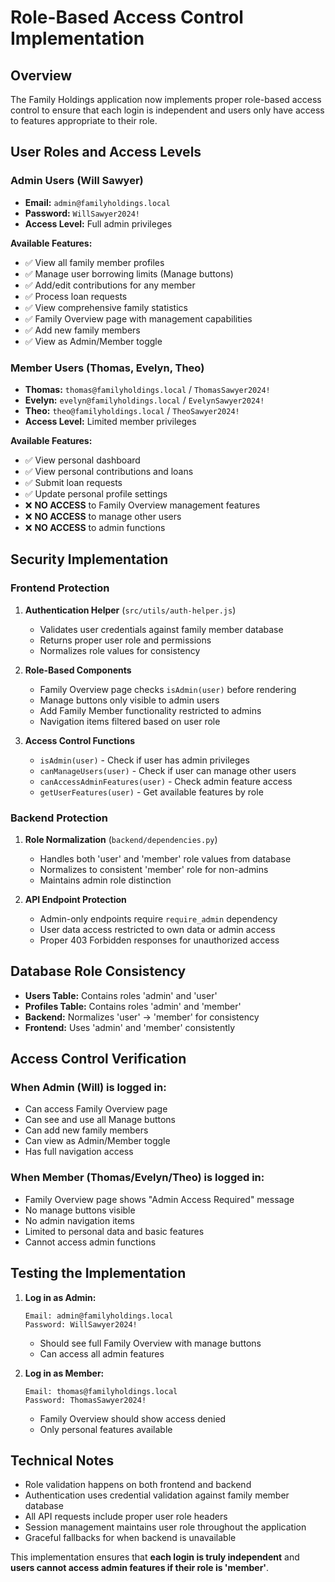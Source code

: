 # Role-Based Access Control Implementation

## Overview
The Family Holdings application now implements proper role-based access control to ensure that each login is independent and users only have access to features appropriate to their role.

## User Roles and Access Levels

### Admin Users (Will Sawyer)
- **Email:** `admin@familyholdings.local`
- **Password:** `WillSawyer2024!`
- **Access Level:** Full admin privileges

**Available Features:**
- ✅ View all family member profiles
- ✅ Manage user borrowing limits (Manage buttons)
- ✅ Add/edit contributions for any member
- ✅ Process loan requests
- ✅ View comprehensive family statistics
- ✅ Family Overview page with management capabilities
- ✅ Add new family members
- ✅ View as Admin/Member toggle

### Member Users (Thomas, Evelyn, Theo)
- **Thomas:** `thomas@familyholdings.local` / `ThomasSawyer2024!`
- **Evelyn:** `evelyn@familyholdings.local` / `EvelynSawyer2024!`
- **Theo:** `theo@familyholdings.local` / `TheoSawyer2024!`
- **Access Level:** Limited member privileges

**Available Features:**
- ✅ View personal dashboard
- ✅ View personal contributions and loans
- ✅ Submit loan requests
- ✅ Update personal profile settings
- ❌ **NO ACCESS** to Family Overview management features
- ❌ **NO ACCESS** to manage other users
- ❌ **NO ACCESS** to admin functions

## Security Implementation

### Frontend Protection
1. **Authentication Helper** (`src/utils/auth-helper.js`)
   - Validates user credentials against family member database
   - Returns proper user role and permissions
   - Normalizes role values for consistency

2. **Role-Based Components**
   - Family Overview page checks `isAdmin(user)` before rendering
   - Manage buttons only visible to admin users
   - Add Family Member functionality restricted to admins
   - Navigation items filtered based on user role

3. **Access Control Functions**
   - `isAdmin(user)` - Check if user has admin privileges
   - `canManageUsers(user)` - Check if user can manage other users
   - `canAccessAdminFeatures(user)` - Check admin feature access
   - `getUserFeatures(user)` - Get available features by role

### Backend Protection
1. **Role Normalization** (`backend/dependencies.py`)
   - Handles both 'user' and 'member' role values from database
   - Normalizes to consistent 'member' role for non-admins
   - Maintains admin role distinction

2. **API Endpoint Protection**
   - Admin-only endpoints require `require_admin` dependency
   - User data access restricted to own data or admin access
   - Proper 403 Forbidden responses for unauthorized access

## Database Role Consistency
- **Users Table:** Contains roles 'admin' and 'user'
- **Profiles Table:** Contains roles 'admin' and 'member'
- **Backend:** Normalizes 'user' → 'member' for consistency
- **Frontend:** Uses 'admin' and 'member' consistently

## Access Control Verification

### When Admin (Will) is logged in:
- Can access Family Overview page
- Can see and use all Manage buttons
- Can add new family members
- Can view as Admin/Member toggle
- Has full navigation access

### When Member (Thomas/Evelyn/Theo) is logged in:
- Family Overview page shows "Admin Access Required" message
- No manage buttons visible
- No admin navigation items
- Limited to personal data and basic features
- Cannot access admin functions

## Testing the Implementation

1. **Log in as Admin:**
   ```
   Email: admin@familyholdings.local
   Password: WillSawyer2024!
   ```
   - Should see full Family Overview with manage buttons
   - Can access all admin features

2. **Log in as Member:**
   ```
   Email: thomas@familyholdings.local
   Password: ThomasSawyer2024!
   ```
   - Family Overview should show access denied
   - Only personal features available

## Technical Notes

- Role validation happens on both frontend and backend
- Authentication uses credential validation against family member database
- All API requests include proper user role headers
- Session management maintains user role throughout the application
- Graceful fallbacks for when backend is unavailable

This implementation ensures that **each login is truly independent** and **users cannot access admin features if their role is 'member'**.
